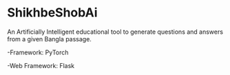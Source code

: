 # ShikhbeShobAi

An Artificially Intelligent educational tool to generate questions and answers from a given Bangla passage.

-Framework: PyTorch

-Web Framework: Flask
